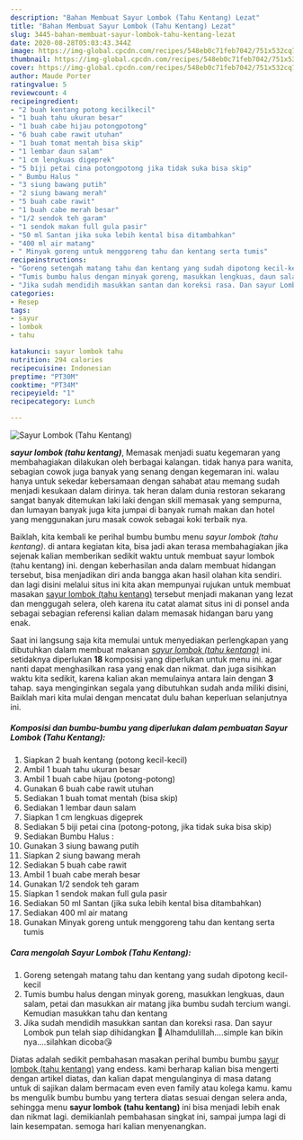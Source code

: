 ```yaml
---
description: "Bahan Membuat Sayur Lombok (Tahu Kentang) Lezat"
title: "Bahan Membuat Sayur Lombok (Tahu Kentang) Lezat"
slug: 3445-bahan-membuat-sayur-lombok-tahu-kentang-lezat
date: 2020-08-28T05:03:43.344Z
image: https://img-global.cpcdn.com/recipes/548eb0c71feb7042/751x532cq70/sayur-lombok-tahu-kentang-foto-resep-utama.jpg
thumbnail: https://img-global.cpcdn.com/recipes/548eb0c71feb7042/751x532cq70/sayur-lombok-tahu-kentang-foto-resep-utama.jpg
cover: https://img-global.cpcdn.com/recipes/548eb0c71feb7042/751x532cq70/sayur-lombok-tahu-kentang-foto-resep-utama.jpg
author: Maude Porter
ratingvalue: 5
reviewcount: 4
recipeingredient:
- "2 buah kentang potong kecilkecil"
- "1 buah tahu ukuran besar"
- "1 buah cabe hijau potongpotong"
- "6 buah cabe rawit utuhan"
- "1 buah tomat mentah bisa skip"
- "1 lembar daun salam"
- "1 cm lengkuas digeprek"
- "5 biji petai cina potongpotong jika tidak suka bisa skip"
- " Bumbu Halus "
- "3 siung bawang putih"
- "2 siung bawang merah"
- "5 buah cabe rawit"
- "1 buah cabe merah besar"
- "1/2 sendok teh garam"
- "1 sendok makan full gula pasir"
- "50 ml Santan jika suka lebih kental bisa ditambahkan"
- "400 ml air matang"
- " Minyak goreng untuk menggoreng tahu dan kentang serta tumis"
recipeinstructions:
- "Goreng setengah matang tahu dan kentang yang sudah dipotong kecil-kecil"
- "Tumis bumbu halus dengan minyak goreng, masukkan lengkuas, daun salam, petai dan masukkan air matang jika bumbu sudah tercium wangi. Kemudian masukkan tahu dan kentang"
- "Jika sudah mendidih masukkan santan dan koreksi rasa. Dan sayur Lombok pun telah siap dihidangkan 🤗 Alhamdulillah....simple kan bikin nya....silahkan dicoba😘"
categories:
- Resep
tags:
- sayur
- lombok
- tahu

katakunci: sayur lombok tahu 
nutrition: 294 calories
recipecuisine: Indonesian
preptime: "PT30M"
cooktime: "PT34M"
recipeyield: "1"
recipecategory: Lunch

---
```



![Sayur Lombok (Tahu Kentang)](https://img-global.cpcdn.com/recipes/548eb0c71feb7042/751x532cq70/sayur-lombok-tahu-kentang-foto-resep-utama.jpg)

<b><i>sayur lombok (tahu kentang)</i></b>, Memasak menjadi suatu kegemaran yang membahagiakan dilakukan oleh berbagai kalangan. tidak hanya para wanita, sebagian cowok juga banyak yang senang dengan kegemaran ini. walau hanya untuk sekedar kebersamaan dengan sahabat atau memang sudah menjadi kesukaan dalam dirinya. tak heran dalam dunia restoran sekarang sangat banyak ditemukan laki laki dengan skill memasak yang sempurna, dan lumayan banyak juga kita jumpai di banyak rumah makan dan hotel yang menggunakan juru masak cowok sebagai koki terbaik nya.



Baiklah, kita kembali ke perihal bumbu bumbu menu <i>sayur lombok (tahu kentang)</i>. di antara kegiatan kita, bisa jadi akan terasa membahagiakan jika sejenak kalian memberikan sedikit waktu untuk membuat sayur lombok (tahu kentang) ini. dengan keberhasilan anda dalam membuat hidangan tersebut, bisa menjadikan diri anda bangga akan hasil olahan kita sendiri. dan lagi disini melalui situs ini kita akan mempunyai rujukan untuk membuat masakan <u>sayur lombok (tahu kentang)</u> tersebut menjadi makanan yang lezat dan menggugah selera, oleh karena itu catat alamat situs ini di ponsel anda sebagai sebagian referensi kalian dalam memasak hidangan baru yang enak.


Saat ini langsung saja kita memulai untuk menyediakan perlengkapan yang dibutuhkan dalam membuat makanan <u><i>sayur lombok (tahu kentang)</i></u> ini. setidaknya diperlukan <b>18</b> komposisi yang diperlukan untuk menu ini. agar nanti dapat menghasilkan rasa yang enak dan nikmat. dan juga sisihkan waktu kita sedikit, karena kalian akan memulainya antara lain dengan <b>3</b> tahap. saya menginginkan segala yang dibutuhkan sudah anda miliki disini, Baiklah mari kita mulai dengan mencatat dulu bahan keperluan selanjutnya ini.

<!--inarticleads1-->

##### Komposisi dan bumbu-bumbu yang diperlukan dalam pembuatan Sayur Lombok (Tahu Kentang):

1. Siapkan 2 buah kentang (potong kecil-kecil)
1. Ambil 1 buah tahu ukuran besar
1. Ambil 1 buah cabe hijau (potong-potong)
1. Gunakan 6 buah cabe rawit utuhan
1. Sediakan 1 buah tomat mentah (bisa skip)
1. Sediakan 1 lembar daun salam
1. Siapkan 1 cm lengkuas digeprek
1. Sediakan 5 biji petai cina (potong-potong, jika tidak suka bisa skip)
1. Sediakan  Bumbu Halus :
1. Gunakan 3 siung bawang putih
1. Siapkan 2 siung bawang merah
1. Sediakan 5 buah cabe rawit
1. Ambil 1 buah cabe merah besar
1. Gunakan 1/2 sendok teh garam
1. Siapkan 1 sendok makan full gula pasir
1. Sediakan 50 ml Santan (jika suka lebih kental bisa ditambahkan)
1. Sediakan 400 ml air matang
1. Gunakan  Minyak goreng untuk menggoreng tahu dan kentang serta tumis




<!--inarticleads2-->

##### Cara mengolah Sayur Lombok (Tahu Kentang):

1. Goreng setengah matang tahu dan kentang yang sudah dipotong kecil-kecil
1. Tumis bumbu halus dengan minyak goreng, masukkan lengkuas, daun salam, petai dan masukkan air matang jika bumbu sudah tercium wangi. Kemudian masukkan tahu dan kentang
1. Jika sudah mendidih masukkan santan dan koreksi rasa. Dan sayur Lombok pun telah siap dihidangkan 🤗 Alhamdulillah....simple kan bikin nya....silahkan dicoba😘




Diatas adalah sedikit pembahasan masakan perihal bumbu bumbu <u>sayur lombok (tahu kentang)</u> yang endess. kami berharap kalian bisa mengerti dengan artikel diatas, dan kalian dapat mengulanginya di masa datang untuk di sajikan dalam bermacam even even family atau kolega kamu. kamu bs mengulik bumbu bumbu yang tertera diatas sesuai dengan selera anda, sehingga menu <b>sayur lombok (tahu kentang)</b> ini bisa menjadi lebih enak dan nikmat lagi. demikianlah pembahasan singkat ini, sampai jumpa lagi di lain kesempatan. semoga hari kalian menyenangkan.
